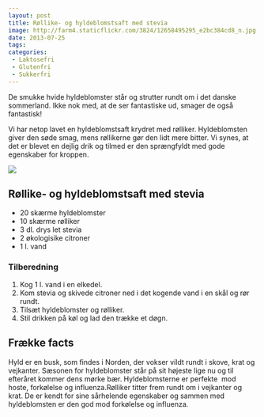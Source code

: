 ```yaml
---
layout: post
title: Røllike- og hyldeblomstsaft med stevia
image: http://farm4.staticflickr.com/3824/12658495295_e2bc384cd8_n.jpg
date: 2013-07-25
tags:
categories:
 - Laktosefri
 - Glutenfri
 - Sukkerfri
---
```


De smukke hvide hyldeblomster står og strutter rundt om i det danske sommerland.
Ikke nok med, at de ser fantastiske ud, smager de også fantastisk!

Vi har netop lavet en hyldeblomstsaft krydret med rølliker. Hyldeblomsten giver
den søde smag, mens røllikerne gør den lidt mere bitter. Vi synes, at det er
blevet en dejlig drik og tilmed er den sprængfyldt med gode egenskaber for
kroppen.

[ ![](http://4.bp.blogspot.com/-lpfuSIgeuc0/UfD14mhTVBI/AAAAAAAABBY/U7g7kVdKt38/s1600/R%C3%B8llike_hyldeblomstsaft.jpg) ](http://4.bp.blogspot.com/-lpfuSIgeuc0/UfD14mhTVBI/AAAAAAAABBY/U7g7kVdKt38/s1600/R%C3%B8llike_hyldeblomstsaft.jpg)

## Røllike- og hyldeblomstsaft med stevia
- 20 skærme hyldeblomster
- 10 skærme rølliker
- 3 dl. drys let stevia
- 2 økologisike citroner
- 1 l. vand

### Tilberedning
1. Kog 1 l. vand i en elkedel. 
2. Kom stevia og skivede citroner ned i det kogende vand i en skål og rør rundt.
3. Tilsæt hyldeblomster og rølliker.
4. Stil drikken på køl og lad den trække et døgn.

## Frække facts
Hyld er en busk, som findes i Norden, der vokser vildt rundt i skove, krat og
vejkanter. Sæsonen for hyldeblomster står på sit højeste lige nu og til
efteråret kommer dens mørke bær. Hyldeblomsterne er perfekte  mod hoste,
forkølelse og influenza.Rølliker titter frem rundt om i vejkanter og krat. De er
kendt for sine sårhelende egenskaber og sammen med hyldeblomsten er den god mod
forkølelse og influenza.
